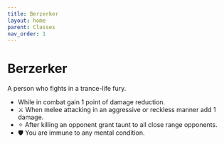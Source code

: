 ```yaml
---
title: Berzerker
layout: home
parent: Classes
nav_order: 1
---
```


# Berzerker
A person who fights in a trance-life fury.

*  While in combat gain 1 point of damage reduction.
*  ⚔ When melee attacking in an aggressive or reckless manner add 1 damage.
*  ✧ After killing an opponent grant taunt to all close range opponents.
*  🛡 You are immune to any mental condition.
